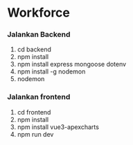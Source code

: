 # Workforce

### Jalankan Backend
1. cd backend
2. npm install
3. npm install express mongoose dotenv
4. npm install -g nodemon
5. nodemon

### Jalankan frontend
1. cd frontend
2. npm install
3. npm install vue3-apexcharts
4. npm run dev
